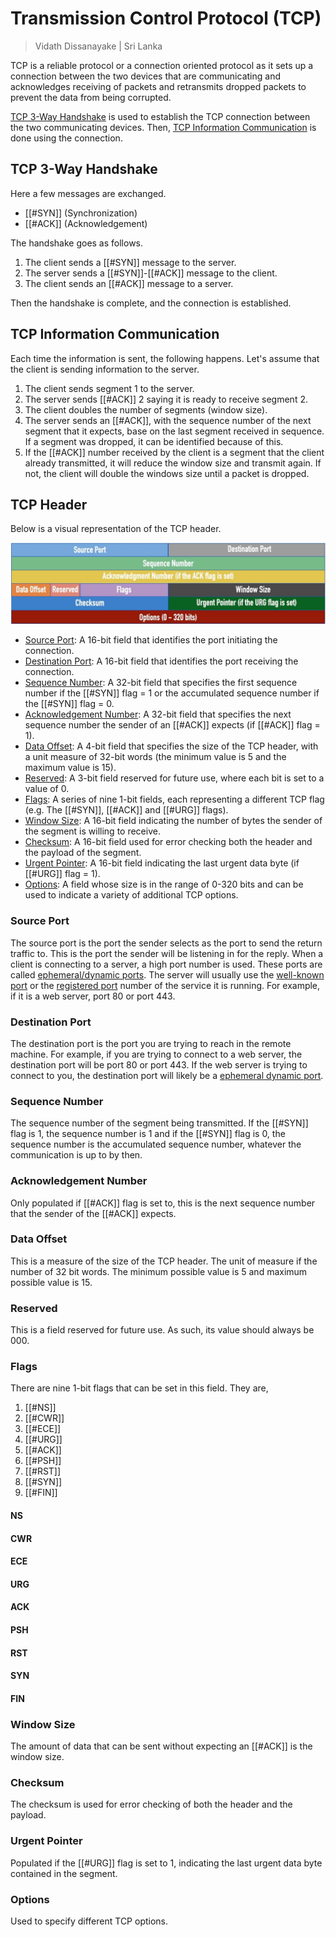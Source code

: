 # Transmission Control Protocol (TCP)

> Vidath Dissanayake | Sri Lanka

TCP is a reliable protocol or a connection oriented protocol as it sets up a connection between the two devices that are communicating and acknowledges receiving of packets and retransmits dropped packets to prevent the data from being corrupted.

[TCP 3-Way Handshake](#TCP%203-Way%20Handshake) is used to establish the TCP connection between the two communicating devices. Then, [TCP Information Communication](#TCP%20Information%20Communication) is done using the connection.

## TCP 3-Way Handshake

Here a few messages are exchanged.

- [[#SYN]] (Synchronization)
- [[#ACK]] (Acknowledgement)

The handshake goes as follows.

1. The client sends a [[#SYN]] message to the server.
2. The server sends a [[#SYN]]-[[#ACK]] message to the client.
3. The client sends an [[#ACK]] message to a server.

Then the handshake is complete, and the connection is established.


## TCP Information Communication

Each time the information is sent, the following happens. Let's assume that the client is sending information to the server.
1. The client sends segment 1 to the server.
2. The server sends [[#ACK]] 2 saying it is ready to receive segment 2.
3. The client doubles the number of segments (window size).
4. The server sends an [[#ACK]], with the sequence number of the next segment that it expects, base on the last segment received in sequence. If a segment was dropped, it can be identified because of this.
5. If the [[#ACK]] number received by the client is a segment that the client already transmitted, it will reduce the window size and transmit again. If not, the client will double the windows size until a packet is dropped.


## TCP Header

Below is a visual representation of the TCP header.

![tcp header](assets/images/tcp%20header.png)

- [Source Port](#Source%20Port): A 16-bit field that identifies the port initiating the connection.
- [Destination Port](#Destination%20Port): A 16-bit field that identifies the port receiving the connection.
- [Sequence Number](#Sequence%20Number): A 32-bit field that specifies the first sequence number if the [[#SYN]] flag = 1 or the accumulated sequence number if the [[#SYN]] flag = 0.
- [Acknowledgement Number](#Acknowledgement%20Number): A 32-bit field that specifies the next sequence number the sender of an [[#ACK]] expects (if [[#ACK]] flag = 1).
- [Data Offset](#Data%20Offset): A 4-bit field that specifies the size of the TCP header, with a unit measure of 32-bit words (the minimum value is 5 and the maximum value is 15).
- [Reserved](#Reserved): A 3-bit field reserved for future use, where each bit is set to a value of 0.
- [Flags](#Flags): A series of nine 1-bit fields, each representing a different TCP flag (e.g. The [[#SYN]], [[#ACK]] and [[#URG]] flags).
- [Window Size](#Window%20Size): A 16-bit field indicating the number of bytes the sender of the segment is willing to receive.
- [Checksum](#Checksum): A 16-bit field used for error checking both the header and the payload of the segment.
- [Urgent Pointer](#Urgent%20Pointer): A 16-bit field indicating the last urgent data byte (if [[#URG]] flag = 1).
- [Options](#Options): A field whose size is in the range of 0-320 bits and can be used to indicate a variety of additional TCP options.

### Source Port

The source port is the port the sender selects as the port to send the return traffic to. This is the port the sender will be listening in for the reply. When a client is connecting to a server, a high port number is used. These ports are called [ephemeral/dynamic ports](../../ports.md#Ephemeral%20Dynamic%20Ports). The server will usually use the [well-known port](../../ports.md#Well-Known%20Ports) or the [registered port](../../ports.md#Registered%20Ports) number of the service it is running. For example, if it is a web server, port 80 or port 443.

### Destination Port

The destination port is the port you are trying to reach in the remote machine. For example, if you are trying to connect to a web server, the destination port will be port 80 or port 443. If the web server is trying to connect to you, the destination port will likely be a [ephemeral dynamic port](../../ports.md#Ephemeral%20Dynamic%20Ports).

### Sequence Number

The sequence number of the segment being transmitted. If the [[#SYN]] flag is 1, the sequence number is 1 and if the [[#SYN]] flag is 0, the sequence number is the accumulated sequence number, whatever the communication is up to by then.

### Acknowledgement Number

Only populated if [[#ACK]] flag is set to, this is the next sequence number that the sender of the [[#ACK]] expects. 

### Data Offset

This is a measure of the size of the TCP header. The unit of measure if the number of 32 bit words. The minimum possible value is 5 and maximum possible value is 15.

### Reserved

This is a field reserved for future use. As such, its value should always be 000.

### Flags

There are nine 1-bit flags that can be set in this field. They are,
1. [[#NS]]
2. [[#CWR]]
3. [[#ECE]]
4. [[#URG]]
5. [[#ACK]]
6. [[#PSH]]
7. [[#RST]]
8. [[#SYN]]
9. [[#FIN]]

#### NS

#### CWR

#### ECE

#### URG

#### ACK

#### PSH

#### RST

#### SYN

#### FIN

### Window Size

The amount of data that can be sent without expecting an [[#ACK]] is the window size. 

### Checksum

The checksum is used for error checking of both the header and the payload.

### Urgent Pointer

Populated if the [[#URG]] flag is set to 1, indicating the last urgent data byte contained in the segment.

### Options

Used to specify different TCP options.